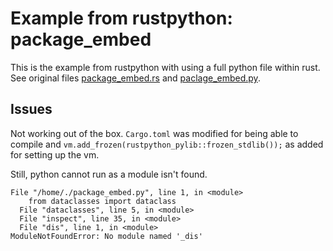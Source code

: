 # Example from rustpython: package_embed
This is the example from rustpython with using a full python file within rust.
See original files [package_embed.rs](https://github.com/RustPython/RustPython/blob/main/examples/package_embed.rs) and [paclage_embed.py](https://github.com/RustPython/RustPython/blob/main/examples/package_embed.py).

## Issues
Not working out of the box.
`Cargo.toml` was modified for being able to compile and `vm.add_frozen(rustpython_pylib::frozen_stdlib());` as added for setting up the vm.

Still, python cannot run as a module isn't found.
```
File "/home/./package_embed.py", line 1, in <module>
    from dataclasses import dataclass
  File "dataclasses", line 5, in <module>
  File "inspect", line 35, in <module>
  File "dis", line 1, in <module>
ModuleNotFoundError: No module named '_dis'
```